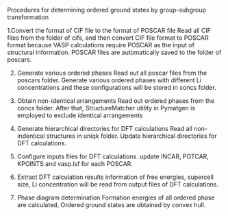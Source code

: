 Procedures for determining ordered ground states by group-subgroup transformation

1.Convert the format of CIF file to the format of POSCAR file 
Read all CIF files from the folder of cifs, and then convert CIF file format to POSCAR format because VASP calculations require POSCAR as the input of structural information. POSCAR files are automatically saved to the folder of poscars.

2. Generate various ordered phases
Read out all poscar files from the poscars folder. Generate various ordered phases with different Li concentrations and these configurations will be stored in concs folder.

3. Obtain non-identical arrangements
Read out ordered phases from the concs folder. After that, StructureMatcher utility in Pymatgen is employed to exclude identical arrangements

4. Generate hierarchical directories for DFT calculations
Read all non-indentical structures in uniqk folder. Update hierarchical directories  for DFT calculations.     

5. Configure inputs files for DFT calculations.
update INCAR, POTCAR, KPOINTS and vasp.lsf for each POSCAR.

6. Extract DFT calculation results
information of free energies, supercell size, Li concentration will be read from output files of DFT calculations.

7. Phase diagram determination
Formation energies of all ordered phase are calculated, Ordered ground states are obtained by convex hull.


